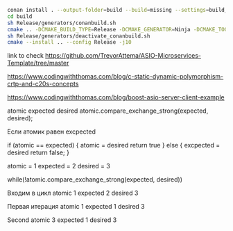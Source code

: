 ```bash
conan install . --output-folder=build --build=missing --settings=build_type=Release
cd build
sh Release/generators/conanbuild.sh
cmake .. -DCMAKE_BUILD_TYPE=Release -DCMAKE_GENERATOR=Ninja -DCMAKE_TOOLCHAIN_FILE=Release/generators/conan_toolchain.cmake
sh Release/generators/deactivate_conanbuild.sh
cmake --install .. --config Release -j10
```

link to check
https://github.com/TrevorAttema/ASIO-Microservices-Template/tree/master

https://www.codingwiththomas.com/blog/c-static-dynamic-polymorphism-crtp-and-c20s-concepts

https://www.codingwiththomas.com/blog/boost-asio-server-client-example

atomic expected desired
atomic.compare_exchange_strong(expected, desired);

Если атомик равен excpected 

if (atomic == expected) {
    atomic = desired
    return true
} else {
    excpected = desired
    return false;
} 
    

atomic = 1
expected = 2
desired = 3

while(!atomic.compare_exchange_strong(expected, desired))

Входим в цикл 
    atomic 1  expected 2  desired 3

Первая итерация
    atomic 1  expected 1  desired 3

Second
    atomic 3  expected 1  desired 3
    